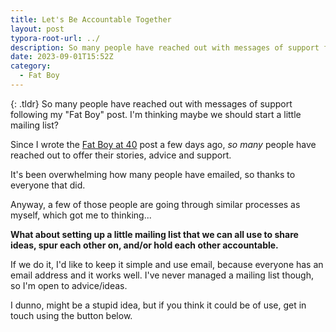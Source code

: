 ```yaml
---
title: Let's Be Accountable Together
layout: post
typora-root-url: ../
description: So many people have reached out with messages of support following my Fat Boy post. I'm thinking maybe we should start a little mailing list?
date: 2023-09-01T15:52Z
category:
  - Fat Boy
---
```


{: .tldr}
So many people have reached out with messages of support following my "Fat Boy" post. I'm thinking maybe we should start a little mailing list?


Since I wrote the [Fat Boy at 40](https://kevquirk.com/fat-boy-at-40) post a few days ago, *so many* people have reached out to offer their stories, advice and support.

It's been overwhelming how many people have emailed, so thanks to everyone that did.

Anyway, a few of those people are going through similar processes as myself, which got me to thinking...

**What about setting up a little mailing list that we can all use to share ideas, spur each other on, and/or hold each other accountable.**

If we do it, I'd like to keep it simple and use email, because everyone has an email address and it works well. I've never managed a mailing list though, so I'm open to advice/ideas.

I dunno, might be a stupid idea, but if you think it could be of use, get in touch using the button below.